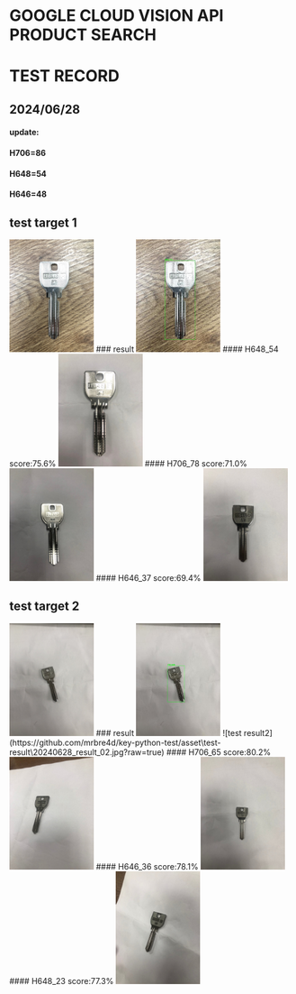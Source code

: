 # GOOGLE CLOUD VISION API PRODUCT SEARCH 
# TEST RECORD

## 2024/06/28
#### update:
#### H706=86
#### H648=54
#### H646=48
## test target 1
<img src="./image/test/S__24051720_0.jpg" height="200px" />
### result
<img src="./asset/test-result/20240628_result_01.jpg" height="200px" />
#### H648_54 score:75.6% 
<img src="./asset/officialKey/H648/LINE_ALBUM_H648_240628_54.jpg" height="200px" />
#### H706_78 score:71.0% 
<img src="./asset/officialKey/H706/LINE_ALBUM_H706_240628_78.jpg" height="200px" />
#### H646_37 score:69.4% 
<img src="./asset/officialKey/H646/LINE_ALBUM_H646_240628_37.jpg" height="200px" />


## test target 2 
<img src="./image/test/S__24117250.jpg" height="200px" />
### result
<img src="./asset/test-result/20240628_result_02.jpg" height="200px" />
![test result2](https://github.com/mrbre4d/key-python-test/asset\test-result\20240628_result_02.jpg?raw=true)
#### H706_65 score:80.2% 
<img src="./asset/officialKey/H706/LINE_ALBUM_H706_240628_65.jpg" height="200px" />
#### H646_36 score:78.1% 
<img src="./asset/officialKey/H646/LINE_ALBUM_H646_240628_36.jpg" height="200px" />
#### H648_23 score:77.3% 
<img src="./asset/officialKey/H648/LINE_ALBUM_H648_240628_23.jpg" height="200px" />
